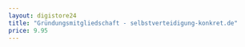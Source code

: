 ```yaml
---
layout: digistore24
title: "Gründungsmitgliedschaft - selbstverteidigung-konkret.de"
price: 9.95
---
```

